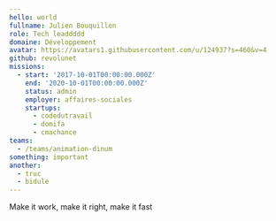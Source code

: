 ```yaml
---
hello: world
fullname: Julien Bouquillon
role: Tech leaddddd
domaine: Développement
avatar: https://avatars1.githubusercontent.com/u/124937?s=460&v=4
github: revolunet
missions:
  - start: '2017-10-01T00:00:00.000Z'
    end: '2020-10-01T00:00:00.000Z'
    status: admin
    employer: affaires-sociales
    startups:
      - codedutravail
      - domifa
      - cmachance
teams:
  - /teams/animation-dinum
something: important
another:
  - truc
  - bidule
---
```

Make it work, make it right, make it fast